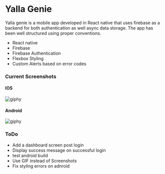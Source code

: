 # Yalla Genie

Yalla genie is a mobile app developed in React native that uses firebase as a backend for both authentication as well async data storage.
The app has been well structured using proper conventions.

- React native
- Firebase
- Firebase Authentication
- Flexbox Styling
- Custom Alerts based on error codes

### Current Screenshots
#### IOS

![giphy](https://media.giphy.com/media/26xBvpEjcHrK3h3Z6/giphy.gif)
#### Android

![giphy](https://media.giphy.com/media/l0ExtyAhNKoXhn6ow/giphy.gif)

### ToDo

- Add a dashboard screen post login
- Display success message on successful login
- test android build
- Use GIF instead of Screenshots
- Fix styling errors on adnroid
